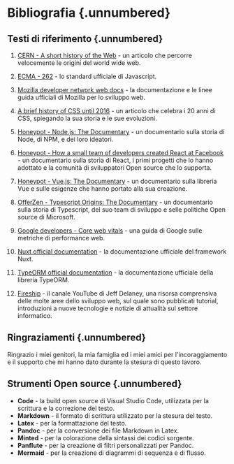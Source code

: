 # Bibliografia {.unnumbered}

## Testi di riferimento {.unnumbered}

1. [CERN - A short history of the Web](https://home.cern/science/computing/birth-web/short-history-web) - un articolo che percorre velocemente le origini del world wide web.

1. [ECMA - 262](https://ecma-international.org/publications-and-standards/standards/ecma-262/) - lo standard ufficiale di Javascript.

1. [Mozilla developer network web docs](https://developer.mozilla.org/it/docs/Web) - la documentazione e le linee guida ufficiali di Mozilla per lo sviluppo web.

1. [A brief history of CSS until 2016](https://www.w3.org/Style/CSS20/history.html) - un articolo che celebra i 20 anni di CSS, spiegando la sua storia e le sue evoluzioni.

1. [Honeypot - Node.js: The Documentary](https://www.youtube.com/watch?v=LB8KwiiUGy0) - un documentario sulla storia di Node, di NPM, e dei loro ideatori.

1. [Honeypot - How a small team of developers created React at Facebook](https://www.youtube.com/watch?v=8pDqJVdNa44) - un documentario sulla storia di React, i primi progetti che lo hanno adottato e la comunità di sviluppatori Open source che lo supporta.

1. [Honeypot - Vue.js: The Documentary](https://www.youtube.com/watch?v=OrxmtDw4pVI) - un documentario sulla libreria Vue e sulle esigenze che hanno portato alla sua creazione.

1. [OfferZen - Typescript Origins: The Documentary](https://www.youtube.com/watch?v=U6s2pdxebSo) - un documentario sulla storia di Typescript, del suo team di sviluppo e selle politiche Open source di Microsoft.

1. [Google developers - Core web vitals](https://developers.google.com/search/docs/appearance/core-web-vitals?hl=it) - una guida di Google sulle metriche di performance web.

1. [Nuxt official documentation](https://nuxt.com/docs/getting-started/introduction) - la documentazione ufficiale del framework Nuxt.

1. [TypeORM official documentation](https://typeorm.io/) - la documentazione ufficiale della libreria TypeORM.

1. [Fireship](https://www.youtube.com/@Fireship) - il canale YouTube di Jeff Delaney, una risorsa comprensiva delle molte aree dello sviluppo web, sul quale sono pubblicati tutorial, introduzioni a nuove tecnologie e notizie di attualità sul settore informatico.

## Ringraziamenti {.unnumbered}

Ringrazio i miei genitori, la mia famiglia ed i miei amici per l'incoraggiamento e il supporto che mi hanno dato durante la stesura di questo lavoro.

## Strumenti Open source {.unnumbered}

- **Code** - la build open source di Visual Studio Code, utilizzata per la scrittura e la correzione del testo.
- **Markdown** - il formato di scrittura utilizzato per la stesura del testo.
- **Latex** - per la formattazione del testo.
- **Pandoc** - per la conversione dei file Markdown in Latex.
- **Minted** - per la colorazione della sintassi dei codici sorgente.
- **Panflute** - per la creazione di filtri personalizzati per Pandoc.
- **Mermaid** - per la creazione di diagrammi di sequenza e di flusso.
